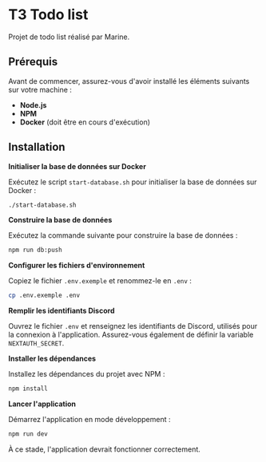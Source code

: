 # T3 Todo list

Projet de todo list réalisé par Marine.

## Prérequis

Avant de commencer, assurez-vous d'avoir installé les éléments suivants sur votre machine :

- **Node.js**
- **NPM**
- **Docker** (doit être en cours d'exécution)

## Installation

**Initialiser la base de données sur Docker**

   Exécutez le script `start-database.sh` pour initialiser la base de données sur Docker :

   ```bash
   ./start-database.sh
   ```

**Construire la base de données**

   Exécutez la commande suivante pour construire la base de données :

   ```bash
   npm run db:push
   ```

**Configurer les fichiers d'environnement**

   Copiez le fichier `.env.exemple` et renommez-le en `.env` :

   ```bash
   cp .env.exemple .env
   ```

**Remplir les identifiants Discord**

   Ouvrez le fichier `.env` et renseignez les identifiants de Discord, utilisés pour la connexion à l'application. Assurez-vous également de définir la variable `NEXTAUTH_SECRET`.

**Installer les dépendances**

   Installez les dépendances du projet avec NPM :

   ```bash
   npm install
   ```

**Lancer l'application**

   Démarrez l'application en mode développement :

   ```bash
   npm run dev
   ```



À ce stade, l'application devrait fonctionner correctement.
